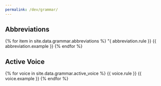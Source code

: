 ```yaml
---
permalink: /dev/grammar/
---
```

## Abbreviations
{% for item in site.data.grammar.abbreviations %}
  "{ abbreviation.rule }}
  {{ abbreviation.example }}
{% endfor %}

## Active Voice
{% for voice in site.data.grammar.active_voice %}
  {{ voice.rule }}
  {{ voice.example }}
{% endfor %}
